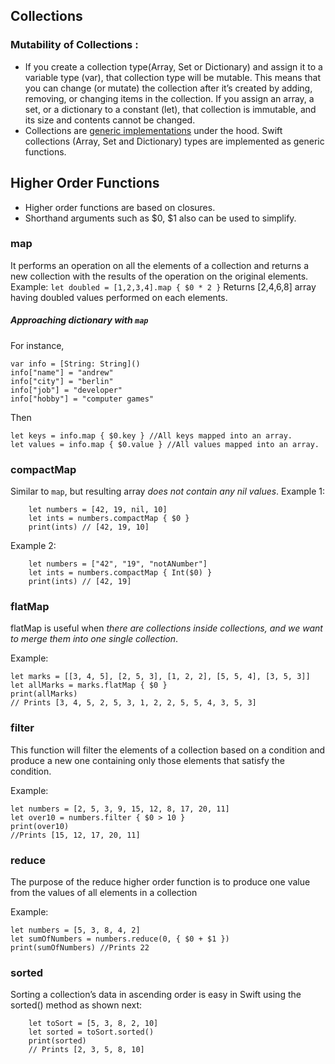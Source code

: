 ## Collections
### Mutability of Collections :
- If you create a collection type(Array, Set or Dictionary) and assign it to a variable type (var), that collection type will be mutable. This means that you can change (or mutate) the collection after it’s created by adding, removing, or changing items in the collection. If you assign an array, a set, or a dictionary to a constant (let), that collection is immutable, and its size and contents cannot be changed.
- Collections are [generic implementations](https://github.com/byJeevan/Swift_Playgrounds/blob/master/Swift%20Notes/Generics.md) under the hood. Swift collections (Array, Set and Dictionary) types are implemented as generic functions.

## Higher Order Functions
- Higher order functions are based on closures. 
- Shorthand arguments such as $0, $1 also can be used to simplify.

### map
It performs an operation on all the elements of a collection and returns a new collection with the results of the operation on the original elements.
Example: 
`let doubled = [1,2,3,4].map { $0 * 2 }` 
Returns [2,4,6,8] array having doubled values performed on each elements.

##### Approaching dictionary with `map` 
For instance,
```
var info = [String: String]()
info["name"] = "andrew"
info["city"] = "berlin"
info["job"] = "developer"
info["hobby"] = "computer games"
```
Then
```
let keys = info.map { $0.key } //All keys mapped into an array.
let values = info.map { $0.value } //All values mapped into an array.
```

### compactMap
Similar to `map`, but resulting array *does not contain any nil values*. 
Example 1:
```
    let numbers = [42, 19, nil, 10]
    let ints = numbers.compactMap { $0 }
    print(ints) // [42, 19, 10]
```
Example 2:
```
    let numbers = ["42", "19", "notANumber"]
    let ints = numbers.compactMap { Int($0) }
    print(ints) // [42, 19]
```
    
### flatMap
flatMap is useful when *there are collections inside collections, and we want to merge them into one single collection*.

Example:
```
let marks = [[3, 4, 5], [2, 5, 3], [1, 2, 2], [5, 5, 4], [3, 5, 3]]
let allMarks = marks.flatMap { $0 }
print(allMarks)
// Prints [3, 4, 5, 2, 5, 3, 1, 2, 2, 5, 5, 4, 3, 5, 3]
```

### filter
This function will filter the elements of a collection based on a condition and produce a new one containing only those elements that satisfy the condition.

Example:
```
let numbers = [2, 5, 3, 9, 15, 12, 8, 17, 20, 11]
let over10 = numbers.filter { $0 > 10 }
print(over10)
//Prints [15, 12, 17, 20, 11]
```

### reduce
The purpose of the reduce higher order function is to produce one value from the values of all elements in a collection

Example:
```
let numbers = [5, 3, 8, 4, 2]
let sumOfNumbers = numbers.reduce(0, { $0 + $1 }) 
print(sumOfNumbers) //Prints 22
```

### sorted
Sorting a collection’s data in ascending order is easy in Swift using the sorted() method as shown next:
```
    let toSort = [5, 3, 8, 2, 10]
    let sorted = toSort.sorted()
    print(sorted)
    // Prints [2, 3, 5, 8, 10]
```

